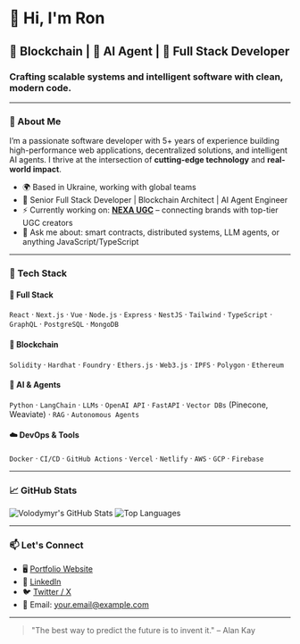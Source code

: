 # 👋 Hi, I'm Ron

## 🚀 Blockchain | 🤖 AI Agent | 🧩 Full Stack Developer

### Crafting scalable systems and intelligent software with clean, modern code.

---

### 🧠 About Me

I’m a passionate software developer with 5+ years of experience building high-performance web applications, decentralized solutions, and intelligent AI agents. I thrive at the intersection of **cutting-edge technology** and **real-world impact**.

- 🌍 Based in Ukraine, working with global teams
- 💼 Senior Full Stack Developer | Blockchain Architect | AI Agent Engineer
- ⚡️ Currently working on: **[NEXA UGC](https://github.com/your-project-link)** – connecting brands with top-tier UGC creators
- 💬 Ask me about: smart contracts, distributed systems, LLM agents, or anything JavaScript/TypeScript

---

### 🔧 Tech Stack

#### 🧩 Full Stack
`React` · `Next.js` · `Vue` · `Node.js` · `Express` · `NestJS` · `Tailwind` · `TypeScript` · `GraphQL` · `PostgreSQL` · `MongoDB`

#### 💠 Blockchain
`Solidity` · `Hardhat` · `Foundry` · `Ethers.js` · `Web3.js` · `IPFS` · `Polygon` · `Ethereum`

#### 🧠 AI & Agents
`Python` · `LangChain` · `LLMs` · `OpenAI API` · `FastAPI` · `Vector DBs` (Pinecone, Weaviate) · `RAG` · `Autonomous Agents`

#### ☁️ DevOps & Tools
`Docker` · `CI/CD` · `GitHub Actions` · `Vercel` · `Netlify` · `AWS` · `GCP` · `Firebase`

---

### 📈 GitHub Stats

![Volodymyr's GitHub Stats](https://github-readme-stats.vercel.app/api?username=your-github-username&show_icons=true&theme=radical)
![Top Languages](https://github-readme-stats.vercel.app/api/top-langs/?username=your-github-username&layout=compact&theme=radical)

---

### 📫 Let's Connect

- 🖥 [Portfolio Website](https://your-portfolio-link.com)
- 💼 [LinkedIn](https://www.linkedin.com/in/your-link)
- 🐦 [Twitter / X](https://twitter.com/yourhandle)
- 📨 Email: your.email@example.com

---

> "The best way to predict the future is to invent it." – Alan Kay

